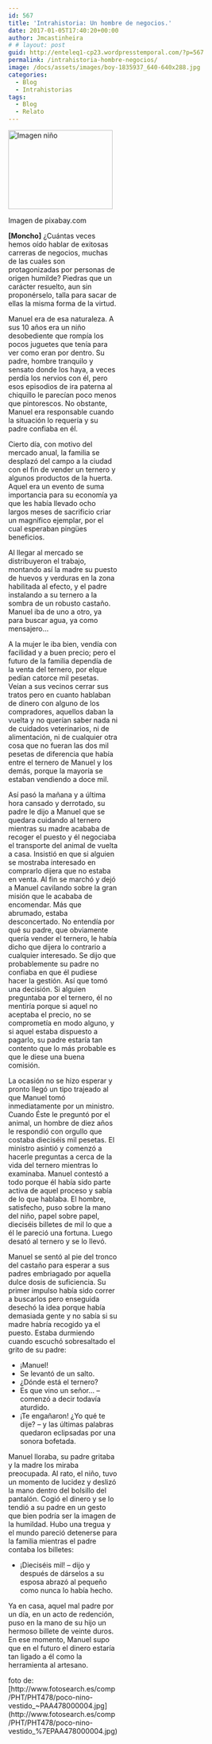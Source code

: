 ```yaml
---
id: 567
title: 'Intrahistoria: Un hombre de negocios.'
date: 2017-01-05T17:40:20+00:00
author: Jmcastinheira
# # layout: post
guid: http://enteleq1-cp23.wordpresstemporal.com/?p=567
permalink: /intrahistoria-hombre-negocios/
image: /docs/assets/images/boy-1835937_640-640x288.jpg
categories:
  - Blog
  - Intrahistorias
tags:
  - Blog
  - Relato
---
```

<div id="attachment_1164" style="width: 220px" class="wp-caption alignleft">
  <a href="http://entelequia.info/docs/assets/images/boy-1835937_640.jpg"><img aria-describedby="caption-attachment-1164" class=" wp-image-1164" src="http://entelequia.info/docs/assets/images/boy-1835937_640.jpg" alt="Imagen niño" width="210" height="159" srcset="http://entelequia.info/docs/assets/images/boy-1835937_640.jpg 640w, http://entelequia.info/docs/assets/images/boy-1835937_640-300x225.jpg 300w, http://entelequia.info/docs/assets/images/boy-1835937_640-400x300.jpg 400w" sizes="(max-width: 210px) 100vw, 210px" /></a>
  
  <p id="caption-attachment-1164" class="wp-caption-text">
    Imagen de pixabay.com
  


**[Moncho]** ¿Cuántas veces hemos oído hablar de exitosas carreras de negocios, muchas de las cuales son protagonizadas por personas de origen humilde? Piedras que un carácter resuelto, aun sin proponérselo, talla para sacar de ellas la misma forma de la virtud.

Manuel era de esa naturaleza. A sus 10 años era un niño desobediente que rompía los pocos juguetes que tenía para ver como eran por dentro. Su padre, hombre tranquilo y sensato donde los haya, a veces perdía los nervios con él, pero esos episodios de ira paterna al chiquillo le parecían poco menos que pintorescos. No obstante, Manuel era responsable cuando la situación lo requería y su padre confiaba en él.

Cierto día, con motivo del mercado anual, la familia se desplazó del campo a la ciudad con el fin de vender un ternero y algunos productos de la huerta. Aquel era un evento de suma importancia para su economía ya que les había llevado ocho largos meses de sacrificio criar un magnífico ejemplar, por el cual esperaban pingües beneficios.

Al llegar al mercado se distribuyeron el trabajo, montando así la madre su puesto de huevos y verduras en la zona habilitada al efecto, y el padre instalando a su ternero a la sombra de un robusto castaño. Manuel iba de uno a otro, ya para buscar agua, ya como mensajero&#8230;

A la mujer le iba bien, vendía con facilidad y a buen precio; pero el futuro de la familia dependía de la venta del ternero, por elque pedían catorce mil pesetas. Veían a sus vecinos cerrar sus tratos pero en cuanto hablaban de dinero con alguno de los compradores, aquellos daban la vuelta y no querían saber nada ni de cuidados veterinarios, ni de alimentación, ni de cualquier otra cosa que no fueran las dos mil pesetas de diferencia que había entre el ternero de Manuel y los demás, porque la mayoría se estaban vendiendo a doce mil.

Así pasó la mañana y a última hora cansado y derrotado, su padre le dijo a Manuel que se quedara cuidando al ternero mientras su madre acababa de recoger el puesto y él negociaba el transporte del animal de vuelta a casa. Insistió en que si alguien se mostraba interesado en comprarlo dijera que no estaba en venta. Al fin se marchó y dejó a Manuel cavilando sobre la gran misión que le acababa de encomendar. Más que abrumado, estaba desconcertado. No entendía por qué su padre, que obviamente quería vender el ternero, le había dicho que dijera lo contrario a cualquier interesado. Se dijo que probablemente su padre no confiaba en que él pudiese hacer la gestión. Así que tomó una decisión. Si alguien preguntaba por el ternero, él no mentiría porque si aquel no aceptaba el precio, no se comprometía en modo alguno, y si aquel estaba dispuesto a pagarlo, su padre estaría tan contento que lo más probable es que le diese una buena comisión.

La ocasión no se hizo esperar y pronto llegó un tipo trajeado al que Manuel tomó inmediatamente por un ministro. Cuando Éste le preguntó por el animal, un hombre de diez años le respondió con orgullo que costaba dieciséis mil pesetas. El ministro asintió y comenzó a hacerle preguntas a cerca de la vida del ternero mientras lo examinaba. Manuel contestó a todo porque él había sido parte activa de aquel proceso y sabía de lo que hablaba. El hombre, satisfecho, puso sobre la mano del niño, papel sobre papel, dieciséis billetes de mil lo que a él le pareció una fortuna. Luego desató al ternero y se lo llevó.

Manuel se sentó al pie del tronco del castaño para esperar a sus padres embriagado por aquella dulce dosis de suficiencia. Su primer impulso había sido correr a buscarlos pero enseguida desechó la idea porque había demasiada gente y no sabía si su madre habría recogido ya el puesto. Estaba durmiendo cuando escuchó sobresaltado el grito de su padre:

  * ¡Manuel!
  * Se levantó de un salto.
  * ¿Dónde está el ternero?
  * Es que vino un señor&#8230; &#8211; comenzó a decir todavía aturdido.
  * ¡Te engañaron! ¿Yo qué te dije? &#8211; y las últimas palabras quedaron eclipsadas por una sonora bofetada.

Manuel lloraba, su padre gritaba y la madre los miraba preocupada. Al rato, el niño, tuvo un momento de lucidez y deslizó la mano dentro del bolsillo del pantalón. Cogió el dinero y se lo tendió a su padre en un gesto que bien podría ser la imagen de la humildad. Hubo una tregua y el mundo pareció detenerse para la familia mientras el padre contaba los billetes:

  * ¡Dieciséis mil! &#8211; dijo y después de dárselos a su esposa abrazó al pequeño como nunca lo había hecho.

Ya en casa, aquel mal padre por un día, en un acto de redención, puso en la mano de su hijo un hermoso billete de veinte duros. En ese momento, Manuel supo que en el futuro el dinero estaría tan ligado a él como la herramienta al artesano.

<div>


<div>
  foto de: [http://www.fotosearch.es/comp/PHT/PHT478/poco-nino-vestido_~PAA478000004.jpg](http://www.fotosearch.es/comp/PHT/PHT478/poco-nino-vestido_%7EPAA478000004.jpg)
